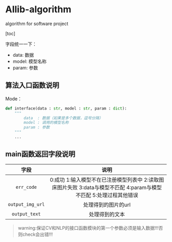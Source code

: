 # AIlib-algorithm
algorithm for software project

[toc]

字段统一一下：

- data: 数据
- model: 模型名称
- param: 参数



## 算法入口函数说明

Mode：

```python
def interface(data : str, model : str, param : dict):
    """
    	data  : 数据（如果是多个数据，逗号分隔）
    	model : 调用的模型名称
    	param : 参数
    """
    ...
```

## main函数返回字段说明
|字段|说明|
| :---: |  :---: |
|`err_code`|0:成功 1:输入模型不在已注册模型列表中 2:读取图床图片失败 3:data与模型不匹配 4:param与模型不匹配 5:处理过程其他错误|
|`output_img_url`|处理得到的图片的url|
|`output_text`|处理得到的文本|


> warning:保证CV和NLP的接口函数模块的第一个参数必须是输入数据!!!否则check会出错!!!